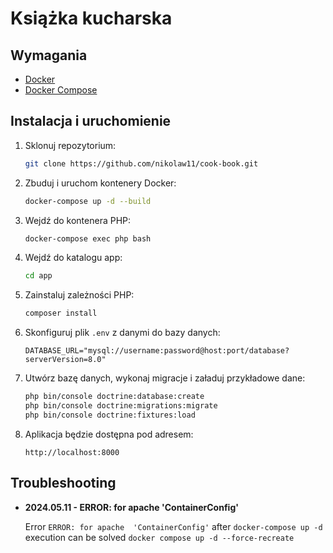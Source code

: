 # Książka kucharska

## Wymagania

- [Docker](https://www.docker.com/products/docker-desktop)
- [Docker Compose](https://docs.docker.com/compose/install)

## Instalacja i uruchomienie

1. Sklonuj repozytorium:

    ```bash
    git clone https://github.com/nikolaw11/cook-book.git
    ```

2. Zbuduj i uruchom kontenery Docker:

    ```bash
    docker-compose up -d --build
    ```

3. Wejdź do kontenera PHP:

    ```bash
    docker-compose exec php bash
    ```

4. Wejdź do katalogu app:

   ```bash
   cd app
   ```
   
5. Zainstaluj zależności PHP:

    ```bash
    composer install
    ```

6. Skonfiguruj plik `.env` z danymi do bazy danych:

    ```
    DATABASE_URL="mysql://username:password@host:port/database?serverVersion=8.0"
    ```

7. Utwórz bazę danych, wykonaj migracje i załaduj przykładowe dane:

    ```bash
    php bin/console doctrine:database:create
    php bin/console doctrine:migrations:migrate
    php bin/console doctrine:fixtures:load
    ```

8. Aplikacja będzie dostępna pod adresem:

    ```
    http://localhost:8000
    ```

## Troubleshooting

* **2024.05.11 - ERROR: for apache  'ContainerConfig'**

  Error `ERROR: for apache  'ContainerConfig'` after `docker-compose up -d` execution can be solved `docker compose up -d --force-recreate`

  


